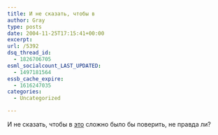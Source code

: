 ```yaml
---
title: И не сказать, чтобы в
author: Gray
type: posts
date: 2004-11-25T17:15:41+00:00
excerpt:
url: /5392
dsq_thread_id:
  - 1826706705
esml_socialcount_LAST_UPDATED:
  - 1497181564
essb_cache_expire:
  - 1616247035
categories:
  - Uncategorized

---
```








И не сказать, чтобы в <a href="http://www.obozrevatel.com/index.php?r=news&#038;id=167218" target="_blank">это</a> сложно было бы поверить, не правда ли?
